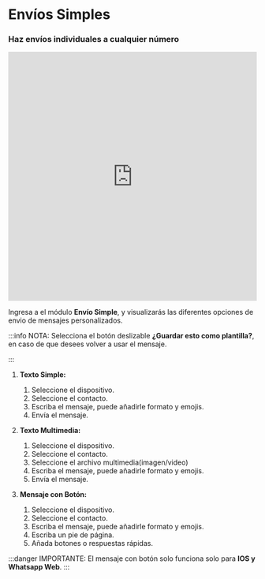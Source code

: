 # Envíos Simples

### Haz envíos individuales a cualquier número

<iframe width="100%" height="505" src="https://www.youtube.com/embed/_VyiLs_9ZGM" title="YouTube video player" frameborder="0" allow="accelerometer; autoplay; clipboard-write; encrypted-media; gyroscope; picture-in-picture; web-share" allowfullscreen></iframe>

Ingresa a el módulo **Envío Simple**, y visualizarás las diferentes opciones de envio de mensajes personalizados.

:::info NOTA:
Selecciona el botón deslizable **¿Guardar esto como plantilla?**, en caso de que desees volver a usar el mensaje.

:::


1. **Texto Simple:**
      1. Seleccione el dispositivo.
      2. Seleccione el contacto.
      3. Escriba el mensaje, puede añadirle formato y emojis.
      4. Envía el mensaje.


2. **Texto Multimedia:**
      1. Seleccione el dispositivo.
      2. Seleccione el contacto.
      3. Seleccione el archivo multimedia(imagen/video)
      4. Escriba el mensaje, puede añadirle formato y emojis.
      5. Envía el mensaje.


3. **Mensaje con Botón:**

      1. Seleccione el dispositivo.
      2. Seleccione el contacto.
      3. Escriba el mensaje, puede añadirle formato y emojis.
      4. Escriba un pie de página.
      5. Añada botones o respuestas rápidas.




:::danger IMPORTANTE:
El mensaje con botón solo funciona solo para **IOS y Whatsapp Web**.
:::

